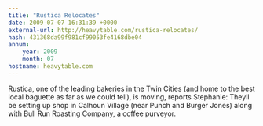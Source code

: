 ```yaml
---
title: "Rustica Relocates"
date: 2009-07-07 16:31:39 +0000
external-url: http://heavytable.com/rustica-relocates/
hash: 431368da99f981cf99053fe4168dbe04
annum:
    year: 2009
    month: 07
hostname: heavytable.com
---
```


Rustica, one of the leading bakeries in the Twin Cities (and home to the best local baguette as far as we could tell), is moving, reports Stephanie: Theyll be setting up shop in Calhoun Village (near Punch and Burger Jones) along with Bull Run Roasting Company, a coffee purveyor.
